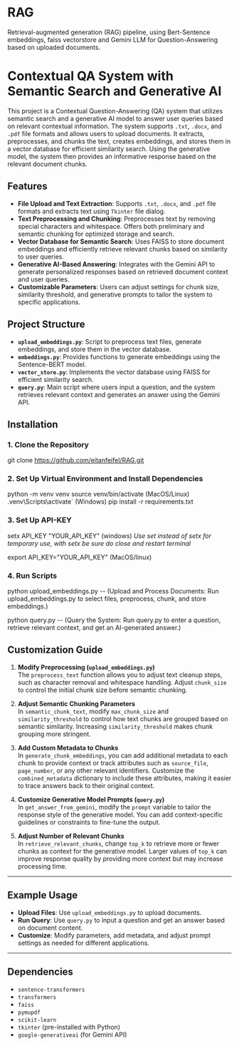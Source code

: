 # RAG
Retrieval-augmented generation (RAG) pipeline, using Bert-Sentence embeddings, faiss vectorstore and Gemini  LLM for Question-Answering based on uploaded documents. 

# Contextual QA System with Semantic Search and Generative AI

This project is a Contextual Question-Answering (QA) system that utilizes semantic search and a generative AI model to answer user queries based on relevant contextual information. The system supports `.txt`, `.docx`, and `.pdf` file formats and allows users to upload documents. It extracts, preprocesses, and chunks the text, creates embeddings, and stores them in a vector database for efficient similarity search. Using the generative model, the system then provides an informative response based on the relevant document chunks.

## Features

- **File Upload and Text Extraction**: Supports `.txt`, `.docx`, and `.pdf` file formats and extracts text using `Tkinter` file dialog.
- **Text Preprocessing and Chunking**: Preprocesses text by removing special characters and whitespace. Offers both preliminary and semantic chunking for optimized storage and search.
- **Vector Database for Semantic Search**: Uses FAISS to store document embeddings and efficiently retrieve relevant chunks based on similarity to user queries.
- **Generative AI-Based Answering**: Integrates with the Gemini API to generate personalized responses based on retrieved document context and user queries.
- **Customizable Parameters**: Users can adjust settings for chunk size, similarity threshold, and generative prompts to tailor the system to specific applications.

## Project Structure

- **`upload_embeddings.py`**: Script to preprocess text files, generate embeddings, and store them in the vector database.
- **`embeddings.py`**: Provides functions to generate embeddings using the Sentence-BERT model.
- **`vector_store.py`**: Implements the vector database using FAISS for efficient similarity search.
- **`query.py`**: Main script where users input a question, and the system retrieves relevant context and generates an answer using the Gemini API.

## Installation

### 1. Clone the Repository

git clone https://github.com/eitanfeifel/RAG.git

### 2. Set Up Virtual Environment and Install Dependencies
python -m venv venv
source venv/bin/activate (MacOS/Linux)
.venv\Scripts\activate` (Windows)
pip install -r requirements.txt

### 3. Set Up API-KEY
setx API_KEY "YOUR_API_KEY" (windows) *Use set instead of setx for temporary use, with setx be sure do close and restart terminal*

export API_KEY="YOUR_API_KEY" (MacOS/linux)

### 4. Run Scripts
python upload_embeddings.py -- (Upload and Process Documents: Run upload_embeddings.py to select files, preprocess, chunk, and store embeddings.)

python query.py -- (Query the System: Run query.py to enter a question, retrieve relevant context, and get an AI-generated answer.)

## Customization Guide

1. **Modify Preprocessing (`upload_embeddings.py`)**  
   The `preprocess_text` function allows you to adjust text cleanup steps, such as character removal and whitespace handling. Adjust `chunk_size` to control the initial chunk size before semantic chunking.

2. **Adjust Semantic Chunking Parameters**  
   In `semantic_chunk_text`, modify `max_chunk_size` and `similarity_threshold` to control how text chunks are grouped based on semantic similarity. Increasing `similarity_threshold` makes chunk grouping more stringent.

3. **Add Custom Metadata to Chunks**  
   In `generate_chunk_embeddings`, you can add additional metadata to each chunk to provide context or track attributes such as `source_file`, `page_number`, or any other relevant identifiers. Customize the `combined_metadata` dictionary to include these attributes, making it easier to trace answers back to their original context.

4. **Customize Generative Model Prompts (`query.py`)**  
   In `get_answer_from_gemini`, modify the `prompt` variable to tailor the response style of the generative model. You can add context-specific guidelines or constraints to fine-tune the output.

5. **Adjust Number of Relevant Chunks**  
   In `retrieve_relevant_chunks`, change `top_k` to retrieve more or fewer chunks as context for the generative model. Larger values of `top_k` can improve response quality by providing more context but may increase processing time.

---

## Example Usage

- **Upload Files**: Use `upload_embeddings.py` to upload documents.
- **Run Query**: Use `query.py` to input a question and get an answer based on document content.
- **Customize**: Modify parameters, add metadata, and adjust prompt settings as needed for different applications.

---

## Dependencies

- `sentence-transformers`
- `transformers`
- `faiss`
- `pymupdf`
- `scikit-learn`
- `tkinter` (pre-installed with Python)
- `google-generativeai` (for Gemini API)



 
